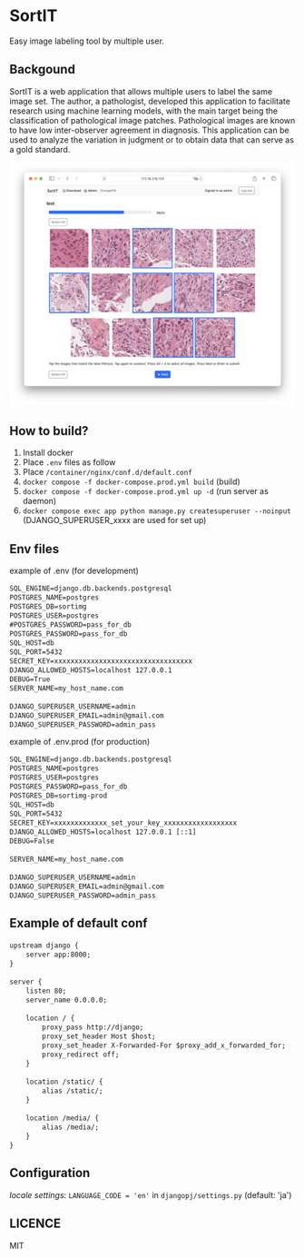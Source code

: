 # SortIT
Easy image labeling tool by multiple user.

## Backgound
SortIT is a web application that allows multiple users to label the same image set. The author, a pathologist, developed this application to facilitate research using machine learning models, with the main target being the classification of pathological image patches. Pathological images are known to have low inter-observer agreement in diagnosis. This application can be used to analyze the variation in judgment or to obtain data that can serve as a gold standard.

![SortIT Screenshot](figure/image.png)

## How to build?
1. Install docker
2. Place `.env` files as follow
3. Place `/container/nginx/conf.d/default.conf`
4. `docker compose -f docker-compose.prod.yml build` (build)
5. `docker compose -f docker-compose.prod.yml up -d` (run server as daemon) 
6. `docker compose exec app python manage.py createsuperuser --noinput` (DJANGO_SUPERUSER_xxxx are used for set up)

## Env files
example of .env (for development)
```
SQL_ENGINE=django.db.backends.postgresql
POSTGRES_NAME=postgres
POSTGRES_DB=sortimg
POSTGRES_USER=postgres
#POSTGRES_PASSWORD=pass_for_db
POSTGRES_PASSWORD=pass_for_db
SQL_HOST=db
SQL_PORT=5432
SECRET_KEY=xxxxxxxxxxxxxxxxxxxxxxxxxxxxxxxxxx
DJANGO_ALLOWED_HOSTS=localhost 127.0.0.1
DEBUG=True
SERVER_NAME=my_host_name.com

DJANGO_SUPERUSER_USERNAME=admin
DJANGO_SUPERUSER_EMAIL=admin@gmail.com
DJANGO_SUPERUSER_PASSWORD=admin_pass
```


example of .env.prod (for production)
```
SQL_ENGINE=django.db.backends.postgresql
POSTGRES_NAME=postgres
POSTGRES_USER=postgres
POSTGRES_PASSWORD=pass_for_db
POSTGRES_DB=sortimg-prod
SQL_HOST=db
SQL_PORT=5432
SECRET_KEY=xxxxxxxxxxxxx_set_your_key_xxxxxxxxxxxxxxxxxx
DJANGO_ALLOWED_HOSTS=localhost 127.0.0.1 [::1]
DEBUG=False

SERVER_NAME=my_host_name.com

DJANGO_SUPERUSER_USERNAME=admin
DJANGO_SUPERUSER_EMAIL=admin@gmail.com
DJANGO_SUPERUSER_PASSWORD=admin_pass
```

## Example of default conf
``` 
upstream django {
    server app:8000;
}

server {
    listen 80;
    server_name 0.0.0.0;

    location / {
        proxy_pass http://django;
        proxy_set_header Host $host;
        proxy_set_header X-Forwarded-For $proxy_add_x_forwarded_for;
        proxy_redirect off;
    }
    
    location /static/ {
		alias /static/;
	}

    location /media/ {
		alias /media/;
	}
}
```

## Configuration
*locale settings*: `LANGUAGE_CODE = 'en'` in `djangopj/settings.py` (default: 'ja')

## LICENCE
MIT